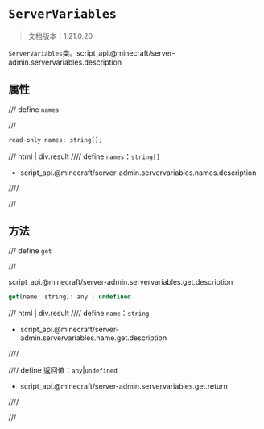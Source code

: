 # `ServerVariables`

> 文档版本：1.21.0.20

`ServerVariables`类。script_api.@minecraft/server-admin.servervariables.description

## 属性

/// define
`names`


///

```js
read-only names: string[];
```

/// html | div.result
//// define
`names`：`string[]`

- script_api.@minecraft/server-admin.servervariables.names.description


////

///


## 方法

/// define
`get`


///

script_api.@minecraft/server-admin.servervariables.get.description

```js
get(name: string): any | undefined
```

/// html | div.result
//// define
`name`：`string`

- script_api.@minecraft/server-admin.servervariables.name.get.description


////

//// define
返回值：`any`|`undefined`

- script_api.@minecraft/server-admin.servervariables.get.return


////

///

